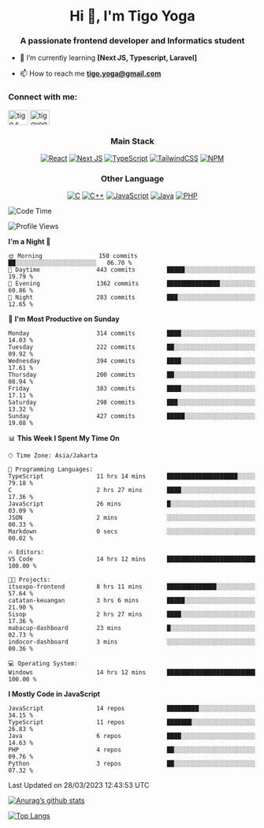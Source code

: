 
<h1 align="center">Hi 👋, I'm Tigo Yoga</h1>
<h3 align="center">A passionate frontend developer and Informatics student</h3>

- 🌱 I’m currently learning **[Next JS, Typescript, Laravel]**

- 📫 How to reach me **tigo.yoga@gmail.com**

<h3 align="left">Connect with me:</h3>
<p align="left">
<a href="https://linkedin.com/in/tigo s yoga" target="blank"><img align="center" src="https://raw.githubusercontent.com/rahuldkjain/github-profile-readme-generator/master/src/images/icons/Social/linked-in-alt.svg" alt="tigo s yoga" height="30" width="40" /></a>
<a href="https://instagram.com/tigoyoga" target="blank"><img align="center" src="https://raw.githubusercontent.com/rahuldkjain/github-profile-readme-generator/master/src/images/icons/Social/instagram.svg" alt="tigoyoga" height="30" width="40" /></a>
</p>



<h3 align="center">Main Stack</h3>
<div align="center">
  
  <a href="">![React](https://img.shields.io/badge/react-%2320232a.svg?style=for-the-badge&logo=react&logoColor=%2361DAFB)</a>
  <a href="">![Next JS](https://img.shields.io/badge/Next-black?style=for-the-badge&logo=next.js&logoColor=white)</a>
   <a href="">![TypeScript](https://img.shields.io/badge/typescript-%23007ACC.svg?style=for-the-badge&logo=typescript&logoColor=white)</a>
  <a href="">![TailwindCSS](https://img.shields.io/badge/tailwindcss-%2338B2AC.svg?style=for-the-badge&logo=tailwind-css&logoColor=white)</a>
  <a href="">![NPM](https://img.shields.io/badge/NPM-%23000000.svg?style=for-the-badge&logo=npm&logoColor=white)</a>
</div>
<h3 align="center">Other Language</h3>
<div align="center">
  
  <a href="">![C](https://img.shields.io/badge/c-%2300599C.svg?style=for-the-badge&logo=c&logoColor=white)</a>
  <a href="">![C++](https://img.shields.io/badge/c++-%2300599C.svg?style=for-the-badge&logo=c%2B%2B&logoColor=white)</a>
  <a href="">![JavaScript](https://img.shields.io/badge/javascript-%23323330.svg?style=for-the-badge&logo=javascript&logoColor=%23F7DF1E)</a>
  <a href="">![Java](https://img.shields.io/badge/java-%23ED8B00.svg?style=for-the-badge&logo=java&logoColor=white)</a>
  <a href="">![PHP](https://img.shields.io/badge/php-%23777BB4.svg?style=for-the-badge&logo=php&logoColor=white)</a>
</div>

<!--START_SECTION:waka-->
![Code Time](http://img.shields.io/badge/Code%20Time-279%20hrs%2019%20mins-blue)

![Profile Views](http://img.shields.io/badge/Profile%20Views-17-blue)

**I'm a Night 🦉** 

```text
🌞 Morning                150 commits         ██░░░░░░░░░░░░░░░░░░░░░░░   06.70 % 
🌆 Daytime                443 commits         █████░░░░░░░░░░░░░░░░░░░░   19.79 % 
🌃 Evening                1362 commits        ███████████████░░░░░░░░░░   60.86 % 
🌙 Night                  283 commits         ███░░░░░░░░░░░░░░░░░░░░░░   12.65 % 
```
📅 **I'm Most Productive on Sunday** 

```text
Monday                   314 commits         ████░░░░░░░░░░░░░░░░░░░░░   14.03 % 
Tuesday                  222 commits         ██░░░░░░░░░░░░░░░░░░░░░░░   09.92 % 
Wednesday                394 commits         ████░░░░░░░░░░░░░░░░░░░░░   17.61 % 
Thursday                 200 commits         ██░░░░░░░░░░░░░░░░░░░░░░░   08.94 % 
Friday                   383 commits         ████░░░░░░░░░░░░░░░░░░░░░   17.11 % 
Saturday                 298 commits         ███░░░░░░░░░░░░░░░░░░░░░░   13.32 % 
Sunday                   427 commits         █████░░░░░░░░░░░░░░░░░░░░   19.08 % 
```


📊 **This Week I Spent My Time On** 

```text
🕑︎ Time Zone: Asia/Jakarta

💬 Programming Languages: 
TypeScript               11 hrs 14 mins      ████████████████████░░░░░   79.18 % 
C                        2 hrs 27 mins       ████░░░░░░░░░░░░░░░░░░░░░   17.36 % 
JavaScript               26 mins             █░░░░░░░░░░░░░░░░░░░░░░░░   03.09 % 
JSON                     2 mins              ░░░░░░░░░░░░░░░░░░░░░░░░░   00.33 % 
Markdown                 0 secs              ░░░░░░░░░░░░░░░░░░░░░░░░░   00.02 % 

🔥 Editors: 
VS Code                  14 hrs 12 mins      █████████████████████████   100.00 % 

🐱‍💻 Projects: 
itsexpo-frontend         8 hrs 11 mins       ██████████████░░░░░░░░░░░   57.64 % 
catatan-keuangan         3 hrs 6 mins        █████░░░░░░░░░░░░░░░░░░░░   21.90 % 
Sisop                    2 hrs 27 mins       ████░░░░░░░░░░░░░░░░░░░░░   17.36 % 
mabacup-dashboard        23 mins             █░░░░░░░░░░░░░░░░░░░░░░░░   02.73 % 
indocor-dashboard        3 mins              ░░░░░░░░░░░░░░░░░░░░░░░░░   00.36 % 

💻 Operating System: 
Windows                  14 hrs 12 mins      █████████████████████████   100.00 % 
```

**I Mostly Code in JavaScript** 

```text
JavaScript               14 repos            █████████░░░░░░░░░░░░░░░░   34.15 % 
TypeScript               11 repos            ███████░░░░░░░░░░░░░░░░░░   26.83 % 
Java                     6 repos             ████░░░░░░░░░░░░░░░░░░░░░   14.63 % 
PHP                      4 repos             ██░░░░░░░░░░░░░░░░░░░░░░░   09.76 % 
Python                   3 repos             ██░░░░░░░░░░░░░░░░░░░░░░░   07.32 % 
```




 Last Updated on 28/03/2023 12:43:53 UTC
<!--END_SECTION:waka-->

[![Anurag’s github stats](https://github-readme-stats.vercel.app/api?username=tigoyoga)](https://github.com/tigoyoga)

[![Top Langs](https://github-readme-stats.vercel.app/api/top-langs/?username=tigoyoga&layout=compact)](https://github.com/tigoyoga)
